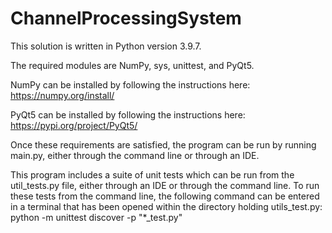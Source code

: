 # ChannelProcessingSystem

This solution is written in Python version 3.9.7.

The required modules are NumPy, sys, unittest, and PyQt5.

NumPy can be installed by following the instructions here: https://numpy.org/install/

PyQt5 can be installed by following the instructions here: https://pypi.org/project/PyQt5/

Once these requirements are satisfied, the program can be run by running main.py, either through the command line or through an IDE.

This program includes a suite of unit tests which can be run from the util_tests.py file, either through an IDE or through the command line. To run these tests from the command line, the following command can be entered in a terminal that has been opened within the directory holding utils_test.py: python -m unittest discover -p "*_test.py"
